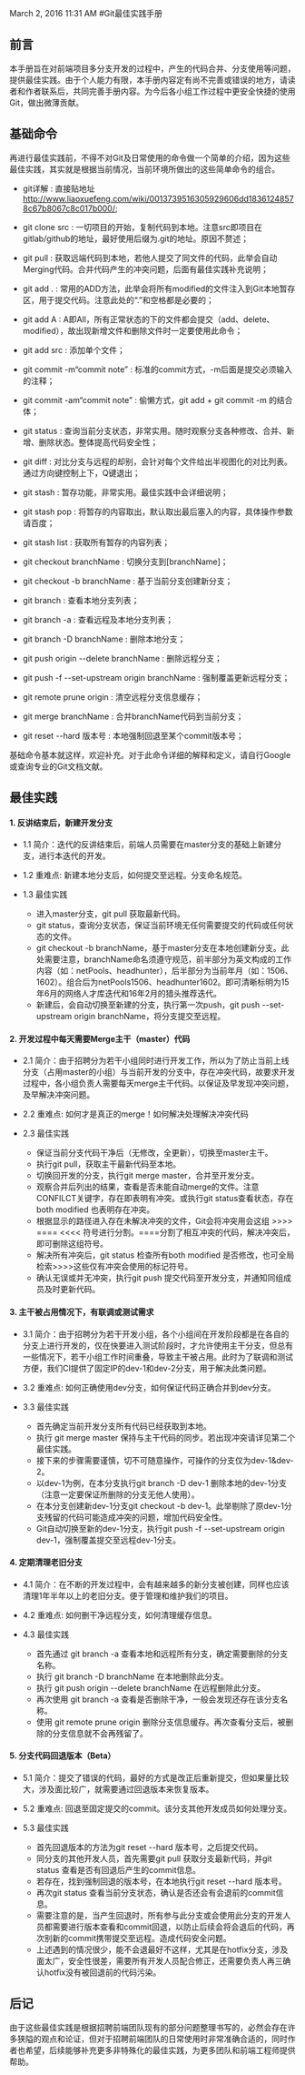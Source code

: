 March 2, 2016 11:31 AM
#Git最佳实践手册

## 前言

本手册旨在对前端项目多分支开发的过程中，产生的代码合并、分支使用等问题，提供最佳实践。由于个人能力有限，本手册内容定有尚不完善或错误的地方，请读者和作者联系后，共同完善手册内容。为今后各小组工作过程中更安全快捷的使用Git，做出微薄贡献。

## 基础命令

再进行最佳实践前，不得不对Git及日常使用的命令做一个简单的介绍，因为这些最佳实践，其实就是根据当前情况，当前环境所做出的这些简单命令的组合。

- git详解 : 直接贴地址 http://www.liaoxuefeng.com/wiki/0013739516305929606dd18361248578c67b8067c8c017b000/;

- git clone src : 一切项目的开始，复制代码到本地。注意src即项目在gitlab/github的地址，最好使用后缀为.git的地址。原因不赘述；

- git pull : 获取远端代码到本地，若他人提交了同文件的代码，此举会自动Merging代码。合并代码产生的冲突问题，后面有最佳实践补充说明；

- git add .	: 常用的ADD方法，此举会将所有modified的文件注入到Git本地暂存区，用于提交代码。注意此处的“.”和空格都是必要的；

- git add A : A即All，所有正常状态的下的文件都会提交（add、delete、modified），故出现新增文件和删除文件时一定要使用此命令；

- git add src :	添加单个文件；

- git commit -m“commit note” : 标准的commit方式，-m后面是提交必须输入的注释；

- git commit -am“commit note” : 偷懒方式，git add + git commit -m 的结合体；

- git status : 查询当前分支状态，非常实用。随时观察分支各种修改、合并、新增、删除状态。整体提高代码安全性；

- git diff : 对比分支与远程的却别，会针对每个文件给出半视图化的对比列表。通过方向键控制上下，Q键退出；

- git stash : 暂存功能，非常实用。最佳实践中会详细说明；

- git stash pop : 将暂存的内容取出，默认取出最后塞入的内容，具体操作参数请百度；

- git stash list : 获取所有暂存的内容列表；

- git checkout branchName : 切换分支到[branchName]；

- git checkout -b branchName : 基于当前分支创建新分支；

- git branch : 查看本地分支列表；

- git branch -a : 查看远程及本地分支列表；

- git branch -D branchName : 删除本地分支；

- git push origin --delete branchName : 删除远程分支；

- git push -f --set-upstream origin branchName : 强制覆盖更新远程分支；

- git remote prune origin : 清空远程分支信息缓存；

- git merge branchName : 合并branchName代码到当前分支；

- git reset --hard 版本号 : 本地强制回退至某个commit版本号；

基础命令基本就这样，欢迎补充。对于此命令详细的解释和定义，请自行Google或查询专业的Git文档文献。

## 最佳实践

#### 1. 反讲结束后，新建开发分支

- 1.1 简介：迭代的反讲结束后，前端人员需要在master分支的基础上新建分支，进行本迭代的开发。

- 1.2 重难点: 新建本地分支后，如何提交至远程。分支命名规范。

- 1.3 最佳实践
	- 进入master分支，git pull 获取最新代码。
	- git status，查询分支状态，保证当前环境无任何需要提交的代码或任何状态的文件。
	- git checkout -b branchName，基于master分支在本地创建新分支。此处需要注意，branchName命名须遵守规范，前半部分为英文构成的工作内容（如：netPools、headhunter），后半部分为当前年月（如：1506、1602）。组合后为netPools1506、headhunter1602。即可清晰标明为15年6月的网络人才库迭代和16年2月的猎头推荐迭代。
	- 新建后，会自动切换至新建的分支，执行第一次push，git push --set-upstream origin branchName，将分支提交至远程。

#### 2. 开发过程中每天需要Merge主干（master）代码

- 2.1 简介：由于招聘分为若干小组同时进行开发工作，所以为了防止当前上线分支（占用master的小组）与当前开发的分支中，存在冲突代码，故要求开发过程中，各小组负责人需要每天merge主干代码。以保证及早发现冲突问题，及早解决冲突问题。

- 2.2 重难点: 如何才是真正的merge！如何解决处理解决冲突代码

- 2.3 最佳实践
	- 保证当前分支代码干净后（无修改，全更新），切换至master主干。
	- 执行git pull，获取主干最新代码至本地。
	- 切换回开发的分支，执行git merge master，合并至开发分支。
	- 观察合并后列出的结果，查看是否未能自动merge的文件。注意CONFILCT关键字，存在即表明有冲突。或执行git status查看状态，存在both modified 也表明存在冲突。
	- 根据显示的路径进入存在未解决冲突的文件，Git会将冲突用会这组 >>>> ==== <<<< 符号进行分割。====分割了相互冲突的代码，解决冲突后，即可删除这组符号。
	- 解决所有冲突后，git status 检查所有both modified 是否修改，也可全局检索>>>>这些仅有冲突会使用的标记符号。
	- 确认无误或并无冲突，执行git push 提交代码至开发分支，并通知同组成员及时更新代码。

#### 3. 主干被占用情况下，有联调或测试需求

- 3.1 简介：由于招聘分为若干开发小组，各个小组间在开发阶段都是在各自的分支上进行开发的，仅在快要进入测试阶段时，才允许使用主干分支，但总有一些情况下，若干小组工作时间重叠，导致主干被占用。此时为了联调和测试方便，我们CI提供了固定IP的dev-1和dev-2分支，用于解决此类问题。

- 3.2 重难点: 如何正确使用dev分支，如何保证代码正确合并到dev分支。

- 3.3 最佳实践
	- 首先确定当前开发分支所有代码已经获取到本地。
	- 执行 git merge master 保持与主干代码的同步。若出现冲突请详见第二个最佳实践。
	- 接下来的步骤需要谨慎，切不可随意操作，可操作的分支仅为dev-1&dev-2。
	- 以dev-1为例，在本分支执行git branch -D dev-1 删除本地的dev-1分支（注意一定要保证所删除的分支无他人使用）。
	- 在本分支创建新dev-1分支git checkout -b dev-1。此举剔除了原dev-1分支残留的代码可能造成冲突的问题，增加代码安全性。
	- Git自动切换至新的dev-1分支，执行git push -f --set-upstream origin dev-1，强制覆盖提交至远程dev-1分支。

#### 4. 定期清理老旧分支

- 4.1 简介：在不断的开发过程中，会有越来越多的新分支被创建，同样也应该清理1年半年以上的老旧分支。便于管理和维护我们的项目。

- 4.2 重难点: 如何删干净远程分支，如何清理缓存信息。

- 4.3 最佳实践
	- 首先通过 git branch -a 查看本地和远程所有分支，确定需要删除的分支名称。
	- 执行 git branch -D branchName 在本地删除此分支。
	- 执行 git push origin --delete branchName 在远程删除此分支。
	- 再次使用 git branch -a 查看是否删除干净，一般会发现还存在该分支名称。
	- 使用 git remote prune origin 删除分支信息缓存。再次查看分支后，被删除的分支信息就不会再残留了。

#### 5. 分支代码回退版本（Beta）

- 5.1 简介：提交了错误的代码，最好的方式是改正后重新提交，但如果量比较大，涉及面比较广，就需要通过回退版本来恢复版本。

- 5.2 重难点: 回退至固定提交的commit。该分支其他开发成员如何处理分支。

- 5.3 最佳实践
	- 首先回退版本的方法为git reset --hard 版本号，之后提交代码。
	- 同分支的其他开发人员，首先需要git pull 获取分支最新代码，并git status 查看是否有回退后产生的commit信息。
	- 若存在，找到强制回退的版本号，在本地执行git reset --hard 版本号。
	- 再次git status 查看当前分支状态，确认是否还会有会退前的commit信息。
	- 需要注意的是，当产生回退时，所有参与此分支或会使用此分支的开发人员都需要进行版本查看和commit回退，以防止后续会将会退后的代码，再次别新的commit携带提交至远程。造成代码安全问题。
	- 上述遇到的情况很少，能不会退最好不这样，尤其是在hotfix分支，涉及面太广，安全性很差，需要所有开发人员配合修正，还需要负责人再三确认hotfix没有被回退前的代码污染。


## 后记

由于这些最佳实践是根据招聘前端团队现有的部分问题整理书写的，必然会存在许多狭隘的观点和论证，但对于招聘前端团队的日常使用时非常准确合适的，同时作者也希望，后续能够补充更多非特殊化的最佳实践，为更多团队和前端工程师提供帮助。


